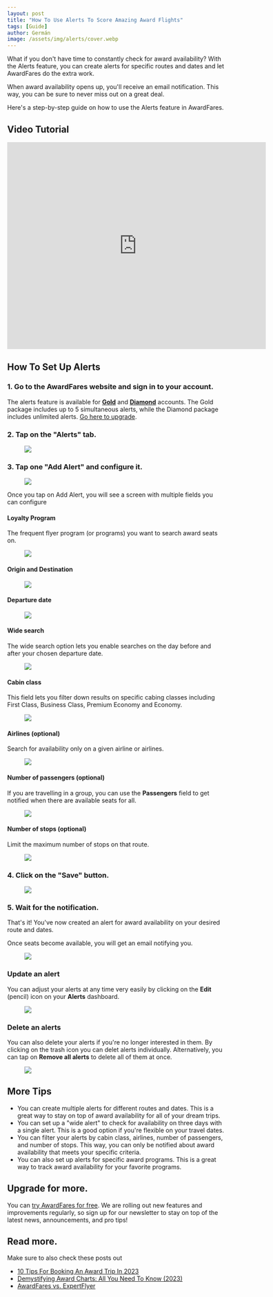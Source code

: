 ```yaml
---
layout: post
title: "How To Use Alerts To Score Amazing Award Flights"
tags: [Guide]
author: Germán
image: /assets/img/alerts/cover.webp
---
```


What if you don't have time to constantly check for award availability? With the Alerts feature, you can create alerts for specific routes and dates and let AwardFares do the extra work.

When award availability opens up, you'll receive an email notification. This way, you can be sure to never miss out on a great deal.

Here's a step-by-step guide on how to use the Alerts feature in AwardFares.


## Video Tutorial

<p align="center">
<iframe width="600" height="480" src="https://www.youtube.com/embed/pn5oPn6NKsA" title="YouTube video player" frameborder="0" allow="accelerometer; autoplay; clipboard-write; encrypted-media; gyroscope; picture-in-picture; web-share" allowfullscreen></iframe>
</p>


## How To Set Up Alerts


### 1. Go to the AwardFares website and sign in to your account.

The alerts feature is available for [**Gold**](https://awardfares.com/pricing) and [**Diamond**](https://awardfares.com/pricing) accounts. The Gold package includes up to 5 simultaneous alerts, while the Diamond package includes unlimited alerts. [Go here to upgrade](https://awardfares.com/pricing).


### 2. Tap on the "Alerts" tab.

<figure>
<img src="/assets/img/alerts/alerts.webp" />
</figure>


### 3. Tap one "Add Alert" and configure it.

<figure>
<img src="/assets/img/alerts/add-alert.webp" />
</figure>

Once you tap on Add Alert, you will see a screen with multiple fields you can configure

#### Loyalty Program

The frequent flyer program (or programs) you want to search award seats on. 

<figure>
<img src="/assets/img/alerts/ffp.webp" />
</figure>


#### Origin and Destination

<figure>
<img src="/assets/img/alerts/origin-destination.webp" />
</figure>

#### Departure date

<figure>
<img src="/assets/img/alerts/departure-date.webp" />
</figure>


#### Wide search

The wide search option lets you enable searches on the day before and after your chosen departure date.

<figure>
<img src="/assets/img/alerts/wide-search.webp" />
</figure>


#### Cabin class

This field lets you filter down results on specific cabing classes including First Class, Business Class, Premium Economy and Economy.

<figure>
<img src="/assets/img/alerts/cabin.webp" />
</figure>

 
#### Airlines (optional)

Search for availability only on a given airline or airlines.

<figure>
<img src="/assets/img/alerts/airline.webp" />
</figure>

#### Number of passengers (optional)

If you are travelling in a group, you can use the **Passengers** field to get notified when there are available seats for all.

<figure>
<img src="/assets/img/alerts/ffp.webp" />
</figure>


#### Number of stops (optional)

Limit the maximum number of stops on that route.

<figure>
<img src="/assets/img/alerts/stops.webp" />
</figure>


### 4. Click on the "Save" button.

<figure>
<img src="/assets/img/alerts/alert-summary.webp" />
</figure>


### 5. Wait for the notification.

That's it! You've now created an alert for award availability on your desired route and dates.

Once seats become available, you will get an email notifying you.

<figure>
<img src="/assets/img/alerts/email.webp" />
</figure>


### Update an alert

You can adjust your alerts at any time very easily by clicking on the **Edit** (pencil) icon on your **Alerts** dashboard.

<figure>
<img src="/assets/img/alerts/edit-alert.webp" />
</figure>

### Delete an alerts

You can also delete your alerts if you're no longer interested in them. By clicking on the trash icon you can delet alerts individually. Alternatively, you can tap on **Remove all alerts** to delete all of them at once.

<figure>
<img src="/assets/img/alerts/delete-alert.webp" />
</figure>



## More Tips

* You can create multiple alerts for different routes and dates. This is a great way to stay on top of award availability for all of your dream trips.
* You can set up a "wide alert" to check for availability on three days with a single alert. This is a good option if you're flexible on your travel dates.
* You can filter your alerts by cabin class, airlines, number of passengers, and number of stops. This way, you can only be notified about award availability that meets your specific criteria.
* You can also set up alerts for specific award programs. This is a great way to track award availability for your favorite programs.

## Upgrade for more.

You can [try AwardFares for free](https://awardfares.com/). We are rolling out new features and improvements regularly, so sign up for our newsletter to stay on top of the latest news, announcements, and pro tips!

## Read more.

Make sure to also check these posts out

- [10 Tips For Booking An Award Trip In 2023](https://blog.awardfares.com/award-trip-tips/)
- [Demystifying Award Charts: All You Need To Know (2023)](https://blog.awardfares.com/demystifying-award-charts/)
- [AwardFares vs. ExpertFlyer](https://blog.awardfares.com/awardfares-vs-expertflyer/)